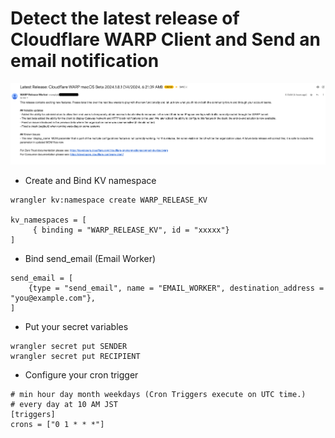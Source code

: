 # Detect the latest release of Cloudflare WARP Client and Send an email notification
![Alt text](image.png)

- Create and Bind KV namespace

```
wrangler kv:namespace create WARP_RELEASE_KV

kv_namespaces = [
	 { binding = "WARP_RELEASE_KV", id = "xxxxx"}
]
```

- Bind send_email (Email Worker)

```
send_email = [
    {type = "send_email", name = "EMAIL_WORKER", destination_address = "you@example.com"},
]
```

- Put your secret variables

```
wrangler secret put SENDER
wrangler secret put RECIPIENT 
```

- Configure your cron trigger

```
# min hour day month weekdays (Cron Triggers execute on UTC time.)
# every day at 10 AM JST
[triggers]
crons = ["0 1 * * *"]
```